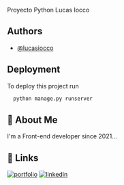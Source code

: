Proyecto Python Lucas Iocco
## Authors

- [@lucasiocco](https://www.instagram.com/lucasiocco/)


## Deployment

To deploy this project run

```bash
  python manage.py runserver
```


## 🚀 About Me
I'm a Front-end developer since 2021...


## 🔗 Links
[![portfolio](https://img.shields.io/badge/my_portfolio-000?style=for-the-badge&logo=ko-fi&logoColor=white)](https://github.com/Lucasiocco)
[![linkedin](https://img.shields.io/badge/linkedin-0A66C2?style=for-the-badge&logo=linkedin&logoColor=white)](https://www.linkedin.com/in/lucas-iocco-b81394181/)


